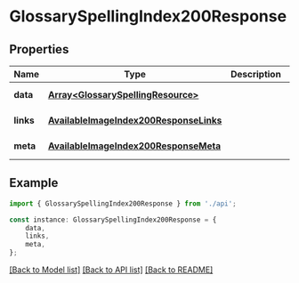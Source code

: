 # GlossarySpellingIndex200Response


## Properties

Name | Type | Description | Notes
------------ | ------------- | ------------- | -------------
**data** | [**Array&lt;GlossarySpellingResource&gt;**](GlossarySpellingResource.md) |  | [default to undefined]
**links** | [**AvailableImageIndex200ResponseLinks**](AvailableImageIndex200ResponseLinks.md) |  | [default to undefined]
**meta** | [**AvailableImageIndex200ResponseMeta**](AvailableImageIndex200ResponseMeta.md) |  | [default to undefined]

## Example

```typescript
import { GlossarySpellingIndex200Response } from './api';

const instance: GlossarySpellingIndex200Response = {
    data,
    links,
    meta,
};
```

[[Back to Model list]](../README.md#documentation-for-models) [[Back to API list]](../README.md#documentation-for-api-endpoints) [[Back to README]](../README.md)
